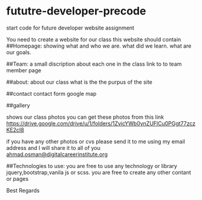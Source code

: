 # fututre-developer-precode
start code for future developer website assignment

You need to create a website for our class 
this website should contain 
##Homepage:
showing what and who we are.
what did we learn.
what are our goals.

##Team:
a small discription about each one in the class
link to to team member page

##about:
about our class 
what is the the purpus of the site

##contact
contact form 
google map

##gallery

shows our class photos 
you can get these photos from this link
https://drive.google.com/drive/u/1/folders/1ZvicYWb0ynZUFlCu0PGgt77zczKE2cI8

if you have any other photos or cvs please send it to me using my email address and I will share it to all of you
ahmad.osman@digitalcareerinstitute.org

##Technologies to use:
you are free to use any technology or library jquery,bootstrap,vanila js or scss.
you are free to create any other contant or pages


Best Regards

